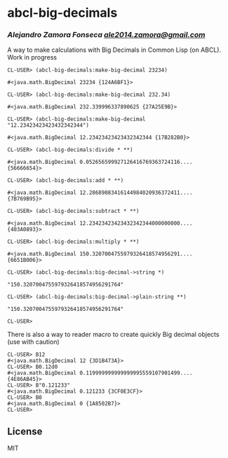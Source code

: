 # abcl-big-decimals
### _Alejandro Zamora Fonseca <ale2014.zamora@gmail.com>_


A way to make calculations with Big Decimals in Common Lisp (on ABCL). Work in progress

```
CL-USER> (abcl-big-decimals:make-big-decimal 23234)

#<java.math.BigDecimal 23234 {124A6BF1}>

CL-USER> (abcl-big-decimals:make-big-decimal 232.34)

#<java.math.BigDecimal 232.339996337890625 {27A25E9B}>

CL-USER> (abcl-big-decimals:make-big-decimal "12.23423423423432342344")

#<java.math.BigDecimal 12.23423423423432342344 {17B282B0}>

CL-USER> (abcl-big-decimals:divide * **)

#<java.math.BigDecimal 0.052656599927126416769363724116.... {56666654}>

CL-USER> (abcl-big-decimals:add * **)

#<java.math.BigDecimal 12.28689083416144984020936372411.... {7B769B95}>

CL-USER> (abcl-big-decimals:subtract * **)

#<java.math.BigDecimal 12.23423423423432342344000000000.... {403A0893}>

CL-USER> (abcl-big-decimals:multiply * **)

#<java.math.BigDecimal 150.3207004755979326418574956291.... {6651B006}>

CL-USER> (abcl-big-decimals:big-decimal->string *)

"150.3207004755979326418574956291764"

CL-USER> (abcl-big-decimals:big-decimal->plain-string **)

"150.3207004755979326418574956291764"

CL-USER>
```

There is also a way to reader macro to create quickly Big decimal objects (use with caution)

```
CL-USER> B12
#<java.math.BigDecimal 12 {3D1B473A}>
CL-USER> B0.12d0
#<java.math.BigDecimal 0.119999999999999995559107901499.... {4E86AB45}>
CL-USER> B"0.121233"
#<java.math.BigDecimal 0.121233 {3CF0E3CF}>
CL-USER> B0
#<java.math.BigDecimal 0 {1A8502B7}>
CL-USER>
```

## License

MIT
